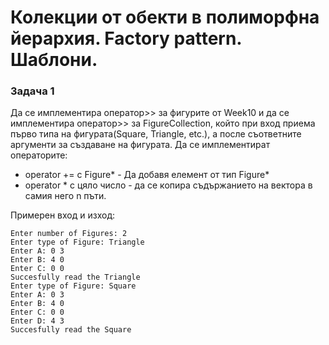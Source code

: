 <h1>Колекции от обекти в полиморфна йерархия. Factory pattern. Шаблони.</h1>

### Задача 1 
Да се имплементира оператор>> за фигурите от Week10 и да се имплементира оператор>> за FigureCollection, който при вход приема първо типа на фигурата(Square, Triangle, etc.), а после съответните аргументи за създаване на фигурата.
Да се имплементират операторите:
- operator += с Figure* - Да добавя елемент от тип Figure*
- operator * с цяло число - да се копира съдържанието на вектора в самия него n пъти. 

Примерен вход и изход:
```
Enter number of Figures: 2
Enter type of Figure: Triangle
Enter А: 0 3
Enter B: 4 0
Enter C: 0 0
Succesfully read the Triangle
Enter type of Figure: Square
Enter А: 0 3
Enter B: 4 0
Enter C: 0 0
Enter D: 4 3
Succesfully read the Square
```